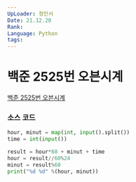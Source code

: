 ```yaml
---
UpLoader: 정민서
Date: 21.12.20
Rank: 
Language: Python
tags:
---
```


# 백준 2525번 오븐시계

[백준 2525번 오븐시계](https://www.acmicpc.net/problem/2525)  
  

### 소스 코드

```py
hour, minut = map(int, input().split())
time = int(input())

result = hour*60 + minut + time
hour = result//60%24
minut = result%60
print("%d %d" %(hour, minut))
```
